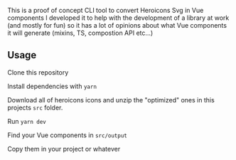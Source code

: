 This is a proof of concept CLI tool to convert Heroicons Svg in Vue components
I developed it to help with the development of a library at work (and mostly for fun) so it has a lot of opinions about what Vue components it will generate (mixins, TS, compostion API etc...)

## Usage

Clone this repository

Install dependencies with `yarn`

Download all of heroicons icons and unzip the "optimized" ones in this projects `src` folder.

Run `yarn dev`

Find your Vue components in `src/output`

Copy them in your project or whatever